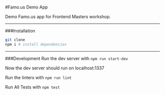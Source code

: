 #Famo.us Demo App

Demo Famo.us app for Frontend Masters workshop.

---

###Installation

```bash
git clone
npm i # install dependencies
```

---

###Development
Run the dev server with ```npm run start-dev```

Now the dev server should run on localhost:1337

Run the linters with ```npm run lint```

Run All Tests with ```npm test```
